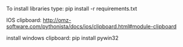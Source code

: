 
To install libraries type:
    pip install -r requirements.txt

IOS clipboard:
    http://omz-software.com/pythonista/docs/ios/clipboard.html#module-clipboard

install windows clipboard:
    pip install pywin32